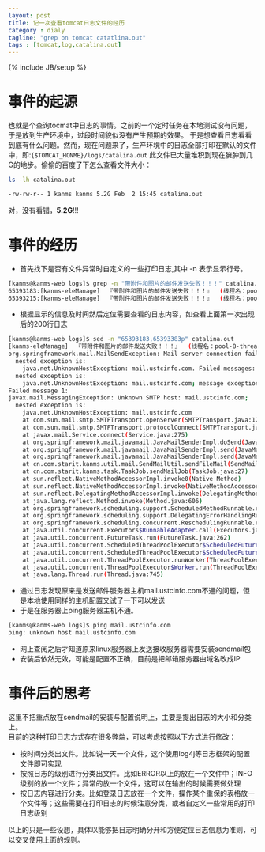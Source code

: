 ```yaml
---
layout: post
title: 记一次查看tomcat日志文件的经历
category : dialy
tagline: "grep on tomcat catatlina.out"
tags : [tomcat,log,catalina.out]
---
```

{% include JB/setup %}

# 事件的起源
也就是个查询tocmat中日志的事情。之前的一个定时任务在本地测试没有问题，于是放到生产环境中，过段时间貌似没有产生预期的效果。
于是想查看日志看看到底有什么问题。然而，现在问题来了，生产环境中的日志全部打印在默认的文件中，即:`{$TOMCAT_HONME}/logs/catalina.out`
此文件已大量堆积到现在臃肿到几G的地步。偷偷的百度了下怎么查看文件大小：

```sh
ls -lh catalina.out

-rw-rw-r-- 1 kanms kanms 5.2G Feb  2 15:45 catalina.out
```

对，没有看错，**5.2G**!!!

# 事件的经历
- 首先找下是否有文件异常时自定义的一些打印日志,其中 -n 表示显示行号。

```sh
[kanms@kanms-web logs]$ grep -n "带附件和图片的邮件发送失败！！！" catalina.out
65393183:[kanms-eleManage]  『带附件和图片的邮件发送失败！！！』  (线程名：pool-8-thread-1) cn.com.starit.kanms.util.mail.SendMailUtil(SendMailUtil.java:81) 2016-02-02 00:00:02,616
65393215:[kanms-eleManage]  『带附件和图片的邮件发送失败！！！』  (线程名：pool-7-thread-1) cn.com.starit.kanms.util.mail.SendMailUtil(SendMailUtil.java:81) 2016-02-02 00:00:02,616
```

- 根据显示的信息及时间然后定位需要查看的日志内容，如查看上面第一次出现后的200行日志

```sh
[kanms@kanms-web logs]$ sed -n "65393183,65393383p" catalina.out
[kanms-eleManage]  『带附件和图片的邮件发送失败！！！』  (线程名：pool-8-thread-1) cn.com.starit.kanms.util.mail.SendMailUtil(SendMailUtil.java:81) 2016-02-02 00:00:02,616
org.springframework.mail.MailSendException: Mail server connection failed; nested exception is javax.mail.MessagingException: Unknown SMTP host: mail.ustcinfo.com;
  nested exception is:
	java.net.UnknownHostException: mail.ustcinfo.com. Failed messages: javax.mail.MessagingException: Unknown SMTP host: mail.ustcinfo.com;
  nested exception is:
	java.net.UnknownHostException: mail.ustcinfo.com; message exception details (1) are:
Failed message 1:
javax.mail.MessagingException: Unknown SMTP host: mail.ustcinfo.com;
  nested exception is:
	java.net.UnknownHostException: mail.ustcinfo.com
	at com.sun.mail.smtp.SMTPTransport.openServer(SMTPTransport.java:1280)
	at com.sun.mail.smtp.SMTPTransport.protocolConnect(SMTPTransport.java:370)
	at javax.mail.Service.connect(Service.java:275)
	at org.springframework.mail.javamail.JavaMailSenderImpl.doSend(JavaMailSenderImpl.java:389)
	at org.springframework.mail.javamail.JavaMailSenderImpl.send(JavaMailSenderImpl.java:340)
	at org.springframework.mail.javamail.JavaMailSenderImpl.send(JavaMailSenderImpl.java:336)
	at cn.com.starit.kanms.util.mail.SendMailUtil.sendFileMail(SendMailUtil.java:78)
	at cn.com.starit.kanms.task.TaskJob.sendMailJob(TaskJob.java:27)
	at sun.reflect.NativeMethodAccessorImpl.invoke0(Native Method)
	at sun.reflect.NativeMethodAccessorImpl.invoke(NativeMethodAccessorImpl.java:57)
	at sun.reflect.DelegatingMethodAccessorImpl.invoke(DelegatingMethodAccessorImpl.java:43)
	at java.lang.reflect.Method.invoke(Method.java:606)
	at org.springframework.scheduling.support.ScheduledMethodRunnable.run(ScheduledMethodRunnable.java:64)
	at org.springframework.scheduling.support.DelegatingErrorHandlingRunnable.run(DelegatingErrorHandlingRunnable.java:53)
	at org.springframework.scheduling.concurrent.ReschedulingRunnable.run(ReschedulingRunnable.java:81)
	at java.util.concurrent.Executors$RunnableAdapter.call(Executors.java:471)
	at java.util.concurrent.FutureTask.run(FutureTask.java:262)
	at java.util.concurrent.ScheduledThreadPoolExecutor$ScheduledFutureTask.access$201(ScheduledThreadPoolExecutor.java:178)
	at java.util.concurrent.ScheduledThreadPoolExecutor$ScheduledFutureTask.run(ScheduledThreadPoolExecutor.java:292)
	at java.util.concurrent.ThreadPoolExecutor.runWorker(ThreadPoolExecutor.java:1145)
	at java.util.concurrent.ThreadPoolExecutor$Worker.run(ThreadPoolExecutor.java:615)
	at java.lang.Thread.run(Thread.java:745)

```

- 通过日志发现原来是发送邮件服务器主机mail.ustcinfo.com不通的问题，但是本地使用同样的主机配置又试了一下可以发送
- 于是在服务器上ping服务器主机不通。

```sh
[kanms@kanms-web logs]$ ping mail.ustcinfo.com
ping: unknown host mail.ustcinfo.com
```

- 网上查阅之后才知道原来linux服务器上发送接收服务器需要安装sendmail包
- 安装后依然无效，可能是配置不正确，目前是把邮箱服务器由域名改成IP

# 事件后的思考

这里不把重点放在sendmail的安装与配置说明上，主要是提出日志的大小和分类上。  
目前的这种打印日志方式存在很多弊端，可以考虑按照以下方式进行修改：
- 按时间分类出文件。比如说一天一个文件，这个使用log4j等日志框架的配置文件即可实现
- 按照日志的级别进行分类出文件。比如ERROR以上的放在一个文件中；INFO级别的放一个文件；异常的放一个文件，这可以在输出的时候需要做处理
- 按日志内容进行分类。比如登录日志放在一个文件，操作某个重保的表格放一个文件等；这些需要在打印日志的时候注意分类，或者自定义一些常用的打印日志级别

以上的只是一些设想，具体以能够把日志明确分开和方便定位日志信息为准则，可以交叉使用上面的规则。